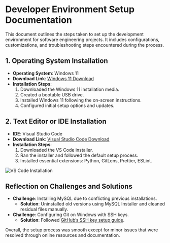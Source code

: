 # Developer Environment Setup Documentation

This document outlines the steps taken to set up the development environment for software engineering projects. It includes configurations, customizations, and troubleshooting steps encountered during the process.
## 1. Operating System Installation

- **Operating System**: Windows 11
- **Download Link**: [Windows 11 Download](https://www.microsoft.com/software-download/windows11)
- **Installation Steps**:
    1. Downloaded the Windows 11 installation media.
    2. Created a bootable USB drive.
    3. Installed Windows 11 following the on-screen instructions.
    4. Configured initial setup options and updates.
## 2. Text Editor or IDE Installation

- **IDE**: Visual Studio Code
- **Download Link**: [Visual Studio Code Download](https://code.visualstudio.com/Download)
- **Installation Steps**:
    1. Downloaded the VS Code installer.
    2. Ran the installer and followed the default setup process.
    3. Installed essential extensions: Python, GitLens, Prettier, ESLint.

![VS Code Installation](path/to/your/screenshot.png)
## Reflection on Challenges and Solutions

- **Challenge**: Installing MySQL due to conflicting previous installations.
  - **Solution**: Uninstalled old versions using MySQL Installer and cleaned residual files manually.
- **Challenge**: Configuring Git on Windows with SSH keys.
  - **Solution**: Followed [GitHub’s SSH key setup guide](https://docs.github.com/en/github/authenticating-to-github/connecting-to-github-with-ssh).

Overall, the setup process was smooth except for minor issues that were resolved through online resources and documentation.
